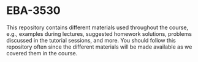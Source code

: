 # EBA-3530

This repository contains different materials used throughout the course, e.g., examples during lectures, suggested homework solutions, problems discussed in the tutorial sessions, and more. You should follow this repository often since the different materials will be made available as we covered them in the course.
